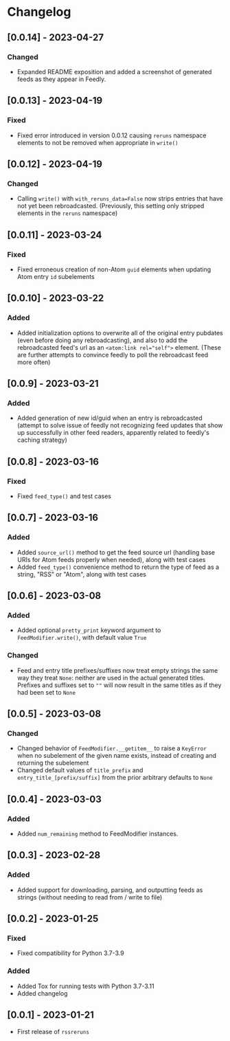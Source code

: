# Changelog

## [0.0.14] - 2023-04-27

### Changed

- Expanded README exposition and added a screenshot of generated feeds as they appear in Feedly.

## [0.0.13] - 2023-04-19

### Fixed

- Fixed error introduced in version 0.0.12 causing `reruns` namespace elements to not be removed when appropriate in `write()`

## [0.0.12] - 2023-04-19

### Changed

- Calling `write()` with `with_reruns_data=False` now strips entries that have not yet been rebroadcasted. (Previously, this setting only stripped elements in the `reruns` namespace)

## [0.0.11] - 2023-03-24

### Fixed

- Fixed erroneous creation of non-Atom `guid` elements when updating Atom entry `id` subelements

## [0.0.10] - 2023-03-22

### Added

- Added initialization options to overwrite all of the original entry pubdates (even before doing any rebroadcasting), and also to add the rebroadcasted feed's url as an `<atom:link rel="self">` element. (These are further attempts to convince feedly to poll the rebroadcast feed more often)

## [0.0.9] - 2023-03-21

### Added

- Added generation of new id/guid when an entry is rebroadcasted (attempt to solve issue of feedly not recognizing feed updates that show up successfully in other feed readers, apparently related to feedly's caching strategy)

## [0.0.8] - 2023-03-16

### Fixed

- Fixed `feed_type()` and test cases

## [0.0.7] - 2023-03-16

### Added

- Added `source_url()` method to get the feed source url (handling base URIs for Atom feeds properly when needed), along with test cases
- Added `feed_type()` convenience method to return the type of feed as a string, "RSS" or "Atom", along with test cases

## [0.0.6] - 2023-03-08

### Added

- Added optional `pretty_print` keyword argument to `FeedModifier.write()`, with default value `True`

### Changed

- Feed and entry title prefixes/suffixes now treat empty strings the same way they treat `None`: neither are used in the actual generated titles. Prefixes and suffixes set to `""` will now result in the same titles as if they had been set to `None`

## [0.0.5] - 2023-03-08

### Changed

- Changed behavior of `FeedModifier.__getitem__` to raise a `KeyError` when no subelement of the given name exists, instead of creating and returning the subelement 
- Changed default values of `title_prefix` and `entry_title_[prefix/suffix]` from the prior arbitrary defaults to `None`

## [0.0.4] - 2023-03-03

### Added

- Added `num_remaining` method to FeedModifier instances.

## [0.0.3] - 2023-02-28

### Added

- Added support for downloading, parsing, and outputting feeds as strings (without needing to read from / write to file)

## [0.0.2] - 2023-01-25

### Fixed

- Fixed compatibility for Python 3.7-3.9

### Added

- Added Tox for running tests with Python 3.7-3.11
- Added changelog

## [0.0.1] - 2023-01-21

- First release of `rssreruns`
